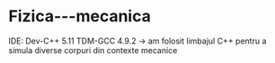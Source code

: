 # Fizica---mecanica
IDE: Dev-C++ 5.11 TDM-GCC 4.9.2
-> am folosit limbajul C++ pentru a simula diverse corpuri din contexte mecanice
